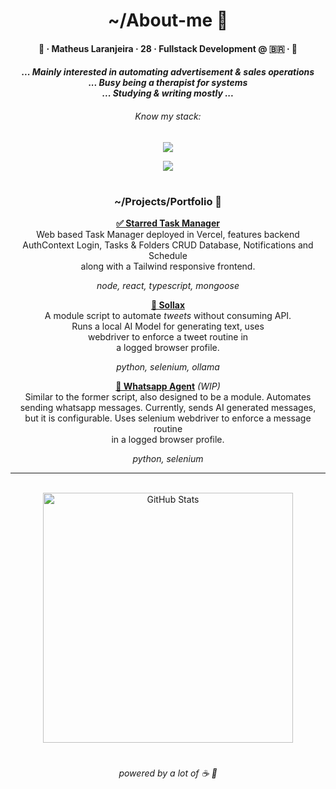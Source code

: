 <div align="center">
  <h1>~/About-me 💭</h1>
  <h4><p>🍊 · Matheus Laranjeira · 28 · Fullstack Development @ 🇧🇷 · 🍊<br></p></h3>
  <h5><i>
    ... Mainly interested in automating advertisement & sales operations
    <br>... Busy being a therapist for systems
    <br>... Studying & writing mostly ...
  <h6>Know my stack:</i></h6>
  <p><img src="https://skillicons.dev/icons?i=java,ts,python,react,nodejs,spring"/>
  <p><img src="https://skillicons.dev/icons?i=git,mongodb,docker,aws,azure,gcp"/>
<h1></h1> 
<h3>~/Projects/Portfolio 📁</h2>
    
<a href="https://github.com/naranjii/stm-front"><b>✅ Starred Task Manager</b></a><br>
Web based Task Manager deployed in Vercel, features backend<br>AuthContext Login, Tasks & Folders CRUD Database, Notifications and Schedule<br>along with a Tailwind responsive frontend.
<h6 style="margin-top: 0; margin-bottom: 0;"><i>node, react, typescript, mongoose</i></h6>

<a href="https://github.com/naranjii/sollax"><b>🤖 Sollax</b></a><br>
A module script to automate <i>tweets</i> without consuming API.<br>Runs a local AI Model for generating text, uses<br>webdriver to enforce a tweet routine in<br> a logged browser profile.
<h6 style="margin-top: 0; margin-bottom: 0;"><i>python, selenium, ollama</i></h6>

<a href="https://github.com/naranjii/wppweb-send-message-ai"><b>🤖 Whatsapp Agent</b></a><i> (WIP)</i><br>
Similar to the former script, also designed to be a module. Automates<br>sending whatsapp messages. Currently, sends AI generated messages,<br> but it is configurable. Uses selenium webdriver to enforce a message routine<br>in a logged browser profile.
<h6 style="margin-top: 0; margin-bottom: 0;"><i>python, selenium</i></h6>

---

  <br><a><img src="https://github-readme-stats.vercel.app/api?username=naranjii&show_icons=true&theme=gruvbox&hide_border=true&count_private=true&rank_icon=github" alt="GitHub Stats" style="width: 400px; height: auto;"/>
  <h1></h1>
  <h6>powered by a lot of ☕ 🤗</p></div>
  
